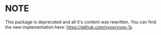 # NOTE

This package is deprecated and all it's content was rewritten. You can find the
new implementation here: https://github.com/vyos/vyos-1x
